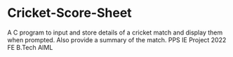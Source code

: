# Cricket-Score-Sheet
A C program to input and store details of a cricket match and display them when prompted. Also provide a summary of the match.
PPS IE Project 2022 FE B.Tech AIML
